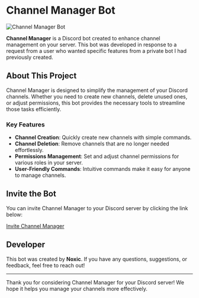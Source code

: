 # Channel Manager Bot

![Channel Manager Bot](https://via.placeholder.com/150) <!-- Replace with an actual logo or image -->

**Channel Manager** is a Discord bot created to enhance channel management on your server. This bot was developed in response to a request from a user who wanted specific features from a private bot I had previously created.

## About This Project

Channel Manager is designed to simplify the management of your Discord channels. Whether you need to create new channels, delete unused ones, or adjust permissions, this bot provides the necessary tools to streamline those tasks efficiently.

### Key Features

- **Channel Creation**: Quickly create new channels with simple commands.
- **Channel Deletion**: Remove channels that are no longer needed effortlessly.
- **Permissions Management**: Set and adjust channel permissions for various roles in your server.
- **User-Friendly Commands**: Intuitive commands make it easy for anyone to manage channels.

## Invite the Bot

You can invite Channel Manager to your Discord server by clicking the link below:

[Invite Channel Manager](https://top.gg/bot/1211346964554186842)

## Developer

This bot was created by **Noxic**. If you have any questions, suggestions, or feedback, feel free to reach out!

---

Thank you for considering Channel Manager for your Discord server! We hope it helps you manage your channels more effectively.
